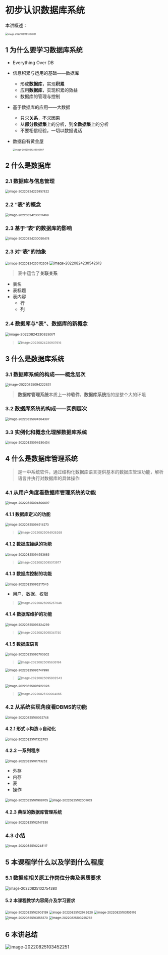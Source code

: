 # 初步认识数据库系统

本讲概述：

<img src="README.assets/image-20221031181327081.png" alt="image-20221031181327081" style="zoom:50%;" />

## 1 为什么要学习数据库系统

- Everything Over DB

- 信息积累与运用的基础——数据库

  - 形成**数据库**，实现**积累**
  - 应用**数据库**，实现积累的效益
  - 数据库的管理与控制

- 基于数据库的应用——大数据

  - 只求**关系**，不求因果
  - 从**部分数据集**上的分析，到**全数据集**上的分析
  - 不要相信经验，一切以数据说话

- 数据自有黄金屋

  <img src="README.assets/image-20220824223040987.png" alt="image-20220824223040987" style="zoom:47%;" />

## 2 什么是数据库

### 2.1 数据库与信息管理

<img src="README.assets/image-20220824225957422.png" alt="image-20220824225957422" style="zoom:67%;" />

### 2.2 “表”的概念

<img src="README.assets/image-20220824230017469.png" alt="image-20220824230017469" style="zoom:67%;" />

### 2.3 基于“表”的数据库的影响

<img src="README.assets/image-20220824230050474.png" alt="image-20220824230050474" style="zoom:67%;" />

### 2.3 对“表”的抽象

<img src="README.assets/image-20220824230112209.png" alt="image-20220824230112209" style="zoom:67%;" />

<img src="README.assets/image-20220824230542613.png" alt="image-20220824230542613" style="zoom:80%;" />

> 表中蕴含了**关联关系**

- 表名
- 表标题
- 表内容
  - 行
  - 列

### 2.4 数据库与“表”、数据库的新概念

<img src="README.assets/image-20220824230826071.png" alt="image-20220824230826071" style="zoom:77%;" />

> <img src="README.assets/image-20220824230907616.png" alt="image-20220824230907616" style="zoom:67%;" />

## 3 什么是数据库系统

### 3.1 数据库系统的构成——概念层次

<img src="README.assets/image-20220825094222631.png" alt="image-20220825094222631" style="zoom:70%;" />

> **数据库管理系统**本质上一种**软件**，**数据库系统**指的是整个大的环境

### 3.2 数据库系统的构成——实例层次

<img src="README.assets/image-20220825094504397.png" alt="image-20220825094504397" style="zoom:67%;" />

### 3.3 实例化和概念化理解数据库系统

<img src="README.assets/image-20220825094630454.png" alt="image-20220825094630454" style="zoom:67%;" />

## 4 什么是数据库管理系统

> 是一中系统软件，通过结构化数据库语言提供基本的数据库管理功能，解析语言并执行对数据库的具体操作

### 4.1 从用户角度看数据库管理系统的功能

<img src="README.assets/image-20220825094800097.png" alt="image-20220825094800097" style="zoom:67%;" />

#### 4.1.1 数据库定义的功能

<img src="README.assets/image-20220825094914273.png" alt="image-20220825094914273" style="zoom:67%;" />

> <img src="README.assets/image-20220825094926268.png" alt="image-20220825094926268" style="zoom:67%;" />

#### 4.1.2 数据库操纵的功能

<img src="README.assets/image-20220825094953685.png" alt="image-20220825094953685" style="zoom:67%;" />

> <img src="README.assets/image-20220825095013977.png" alt="image-20220825095013977" style="zoom:67%;" />

#### 4.1.3 数据库控制的功能

<img src="README.assets/image-20220825095217545.png" alt="image-20220825095217545" style="zoom:67%;" />

- 用户、数据、权限

> <img src="README.assets/image-20220825095257946.png" alt="image-20220825095257946" style="zoom:67%;" />

#### 4.1.4 数据库维护的功能

<img src="README.assets/image-20220825095324259.png" alt="image-20220825095324259" style="zoom:67%;" />

> <img src="README.assets/image-20220825095341740.png" alt="image-20220825095341740" style="zoom:67%;" />

#### 4.1.5 数据库语言

<img src="README.assets/image-20220825095703602.png" alt="image-20220825095703602" style="zoom:67%;" />

> <img src="README.assets/image-20220825095636194.png" alt="image-20220825095636194" style="zoom:67%;" />

<img src="README.assets/image-20220825095747990.png" alt="image-20220825095747990" style="zoom:67%;" />

> <img src="README.assets/image-20220825095902543.png" alt="image-20220825095902543" style="zoom:67%;" />

<img src="README.assets/image-20220825095922026.png" alt="image-20220825095922026" style="zoom:67%;" />

> <img src="README.assets/image-20220825100004065.png" alt="image-20220825100004065" style="zoom:67%;" />

### 4.2 从系统实现角度看DBMS的功能

<img src="README.assets/image-20220825100052748.png" alt="image-20220825100052748" style="zoom:67%;" />

#### 4.2.1 形式→构造→自动化

<img src="README.assets/image-20220825101322703.png" alt="image-20220825101322703" style="zoom:67%;" />

#### 4.2.2 一系列程序

<img src="README.assets/image-20220825101713252.png" alt="image-20220825101713252" style="zoom:67%;" />

- 外存
- 内存
- 表
- 操作

<img src="README.assets/image-20220825101908705.png" alt="image-20220825101908705" style="zoom:67%;" />

<img src="README.assets/image-20220825102001703.png" alt="image-20220825102001703" style="zoom:67%;" />

#### 4.2.3 典型的数据库管理系统

<img src="README.assets/image-20220825102147330.png" alt="image-20220825102147330" style="zoom:67%;" />

### 4.3 小结

<img src="README.assets/image-20220825102248117.png" alt="image-20220825102248117" style="zoom:67%;" />

## 5 本课程学什么以及学到什么程度

### 5.1 数据库相关原工作岗位分类及素质要求

<img src="README.assets/image-20220825102754380.png" alt="image-20220825102754380" style="zoom:80%;" />

#### 5.2 本课程教学内容简介及学习要求

<img src="README.assets/image-20220825102905159.png" alt="image-20220825102905159" style="zoom:67%;" />

<img src="README.assets/image-20220825102942620.png" alt="image-20220825102942620" style="zoom:67%;" />

<img src="README.assets/image-20220825103105176.png" alt="image-20220825103105176" style="zoom:67%;" />

<img src="README.assets/image-20220825103155570.png" alt="image-20220825103155570" style="zoom:67%;" />

<img src="README.assets/image-20220825103255762.png" alt="image-20220825103255762" style="zoom:67%;" />

## 6 本讲总结

![image-20220825103452251](README.assets/image-20220825103452251.png)

